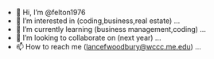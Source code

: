 - 👋 Hi, I’m @felton1976
- 👀 I’m interested in (coding,business,real estate) ...
- 🌱 I’m currently learning (business management,coding) ...
- 💞️ I’m looking to collaborate on (next year) ...
- 📫 How to reach me (lancefwoodbury@wccc.me.edu) ...

<!---
felton1976/felton1976 is a ✨ special ✨ repository because its `README.md` (this file) appears on your GitHub profile.
You can click the Preview link to take a look at your changes.
--->

